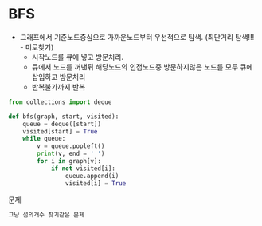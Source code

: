 # BFS

- 그래프에서 기준노드중심으로 가까운노드부터 우선적으로 탐색. (최단거리 탐색!!! - 미로찾기)
  - 시작노드를 큐에 넣고 방문처리.
  - 큐에서 노드를 꺼낸뒤 해당노드의 인접노드중 방문하지않은 노드를 모두 큐에 삽입하고 방문처리
  - 반복불가까지 반복



``` python
from collections import deque

def bfs(graph, start, visited):
    queue = deque([start])
    visited[start] = True
    while queue:
        v = queue.popleft()
        print(v, end = ' ')
        for i in graph[v]:
            if not visited[i]:
                queue.append(i)
                visited[i] = True
```



문제

```python
그냥 섬의개수 찾기같은 문제


```

